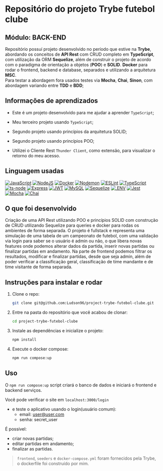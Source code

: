 # Repositório do projeto Trybe futebol clube

## Módulo: BACK-END

 Repositório possuí projeto desenvolvido no período que estive na **Trybe**, abordando os conceitos de **API Rest** com CRUD completo em **TypeScript**, com utilização da ORM **Sequelize**, além de construir o projeto de acordo com o paradigma de orientação a objetos (**POO**) e **SOLID**. **Docker** para rodar o frontend, backend e database, separados e utilizando a arquitetura **MSC**. </br>
Para testar a abordagem fora usados testes via **Mocha**, **Chai**, **Sinon**, com abordagem variando entre **TDD** e **BDD**;

## Informações de aprendizados

- Este é um projeto desenvolvido para me ajudar a aprender `TypeScript`;

- Meu terceiro projeto usando `TypeScript`;

- Segundo projeto usando princípios da arquitetura SOLID;

- Segundo projeto usando princípios POO;

- Utilizei o Cliente Rest `Thunder Client`, como extensão, para visualizar o retorno do meu acesso.

## Linguagem usadas

[![JavaScript][JavaScript-logo]][JavaScript-url]
[![NodeJS][NodeJS-logo]][NodeJS-url]
[![Docker][Docker-logo]][Docker-url]
[![Nodemon][Nodemon-logo]][Nodemon-url]
[![ESLint][ESLint-logo]][ESLint-url]
[![TypeScript][TypeScript-logo]][TypeScript-url]
[![ts-node][ts-node-logo]][ts-node-url]
[![Express][Express-logo]][Express-url]
[![JWT][JWT-logo]][JWT-url]
[![MySQL][MySQL-logo]][MySQL-url]
[![Sequelize][Sequelize-logo]][Sequelize-url]
[![.ENV][.ENV-logo]][.ENV-url]
[![Jest][Jest-logo]][Jest-url]
[![Mocha][Mocha-logo]][Mocha-url]
[![Chai][Chai-logo]][Chai-url]

## O que foi desenvolvido

Criação de uma API Rest utilizando POO e princípios SOLID com construção de CRUD utilizando Sequelize para queries e docker para rodas os ambientes de forma separada. O projeto é fullstack e representa uma simulação de uma tabela de um campeonato de futebol, com uma validação via login para saber se o usuário é admin ou não, o que libera novas features onde podemos alterar dados da partida, inserir novas partidas ou finalizar partidas em andamento. Na parte de frontend podemos filtrar os resultados, modificar e finalizar partidas, desde que seja admin, além de poder verificar a classificação geral, classificação de time mandante e de time visitante de forma separada.

## Instruções para instalar e rodar

1. Clone o repo:

    ```bash
    git clone git@github.com:Ludson96/project-trybe-futebol-clube.git
    ```

1. Entre na pasta do repositório que você acabou de clonar:

    ```bash
    cd project-trybe-futebol-clube
    ```

1. Instale as dependências e inicialize o projeto:

    ```bash
    npm install
    ```

1. Execute o docker compose:

    ```bash
    npm run compose:up
    ```

## Uso

O `npm run compose:up` script criará o banco de dados e iniciará o frontend e backend serviços.

Você pode verificar o site em `localhost:3000/login`

- e teste o aplicativo usando o login(usuário comum):
  - email: user@user.com
  - senha: secret_user

É possível:

- criar novas partidas;
- editar partidas em andamento;
- finalizar as partidas.

> `frontend`, `seeders` e `docker-compose.yml` foram fornecidos pela Trybe, o dockerfile foi construído por mim.

[JavaScript-logo]: https://img.shields.io/badge/javascript-%23323330.svg?style=for-the-badge&logo=javascript&logoColor=%23F7DF1E
[JavaScript-url]: https://www.javascript.com/
[Express-logo]: https://img.shields.io/badge/express.js-%23404d59.svg?style=for-the-badge&logo=express&logoColor=%2361DAFB
[Express-url]: https://expressjs.com
[NodeJS-logo]: https://img.shields.io/badge/node.js-6DA55F?style=for-the-badge&logo=node.js&logoColor=white
[NodeJS-url]: https://nodejs.org/en/
[MySQL-logo]: https://img.shields.io/badge/mysql-%2300f.svg?style=for-the-badge&logo=mysql&logoColor=white
[MySQL-url]: https://www.mysql.com
[Docker-logo]: https://img.shields.io/badge/docker-%230db7ed.svg?style=for-the-badge&logo=docker&logoColor=white
[Docker-url]: https://www.docker.com
[Nodemon-logo]: https://img.shields.io/badge/Nodemon-76D04B?logo=nodemon&logoColor=fff&style=for-the-badge
[Nodemon-url]: https://www.npmjs.com/package/nodemon
[JWT-logo]: https://img.shields.io/badge/JWT-black?style=for-the-badge&logo=JSON%20web%20tokens
[JWT-url]: https://jwt.io/
[ESLint-logo]: https://img.shields.io/badge/ESLint-4B3263?style=for-the-badge&logo=eslint&logoColor=white
[ESLint-url]: https://eslint.org/
[TypeScript-logo]: https://img.shields.io/badge/typescript-%23007ACC.svg?style=for-the-badge&logo=typescript&logoColor=white
[TypeScript-url]: https://www.typescriptlang.org/
[ts-node-logo]: https://img.shields.io/badge/ts--node-3178C6?logo=tsnode&logoColor=fff&style=for-the-badge
[ts-node-url]: https://www.npmjs.com/package/ts-node-dev
[.ENV-logo]: https://img.shields.io/badge/.ENV-ECD53F?logo=dotenv&logoColor=000&style=for-the-badge
[.ENV-url]: https://www.npmjs.com/package/dotenv
[Sequelize-logo]: https://img.shields.io/badge/Sequelize-52B0E7?style=for-the-badge&logo=Sequelize&logoColor=white
[Sequelize-url]: https://sequelize.org
[Jest-logo]: https://img.shields.io/badge/-jest-%23C21325?style=for-the-badge&logo=jest&logoColor=white
[Jest-url]: https://jestjs.io
[Chai-logo]: https://img.shields.io/badge/Chai-A30701?logo=chai&logoColor=fff&style=for-the-badge
[Chai-url]: https://www.chaijs.com
[Mocha-logo]: https://img.shields.io/badge/-mocha-%238D6748?style=for-the-badge&logo=mocha&logoColor=white
[Mocha-url]: https://mochajs.org
